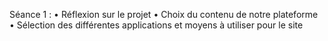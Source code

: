 Séance 1 :
•	Réflexion sur le projet
•	Choix du contenu de notre plateforme
•	Sélection des différentes applications et moyens à utiliser pour le site
